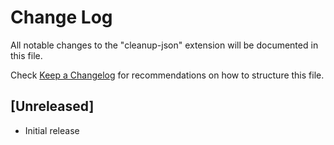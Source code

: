 # Change Log
All notable changes to the "cleanup-json" extension will be documented in this file.

Check [Keep a Changelog](http://keepachangelog.com/) for recommendations on how to structure this file.

## [Unreleased]
- Initial release